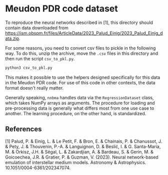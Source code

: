 # Meudon PDR code dataset

To reproduce the neural networks described in [1], this directory should contain data downloaded from <https://ism.obspm.fr/files/ArticleData/2023_Palud_Einig/2023_Palud_Einig_data.zip>.

For some reasons, you need to convert csv files to pickle in the following way. To do this, unzip the archive, move the `.csv` files in this directory and then run the script `csv_to_pkl.py`.

```python
python3 csv_to_pkl.py
```

This makes it possible to use the helpers designed specifically for this data in the Meudon PDR code. For use of this code in other contexts, the data format doesn't really matter.

Generally speaking, `nnbma` handles data via the `RegressionDataset` class, which takes NumPy arrays as arguments. The procedure for loading and pre-processing data is generally what differs most from one use case to another. The learning procedure, on the other hand, is standardized.

## References

[1] Palud, P. & Einig, L. & Le Petit, F. & Bron, E. & Chainais, P. & Chanussot, J. & Pety, J. & Thouvenin, P.-A. & Languignon, D. & Beslić, I. & G. Santa-Maria, M. & Orkisz, J.H. & Ségal, L. & Zakardjian, A. & Bardeau, S. & Gerin, M. & Goicoechea, J.R. & Gratier, P. & Guzman, V. (2023). Neural network-based emulation of interstellar medium models. Astronomy & Astrophysics. 10.1051/0004-6361/202347074.
